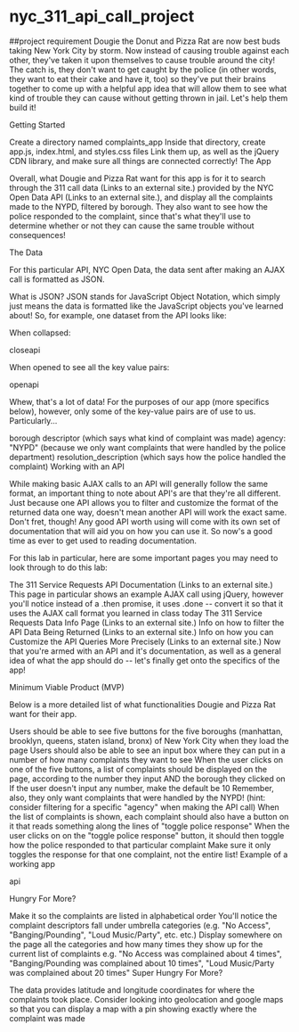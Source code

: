 # nyc_311_api_call_project
##project requirement
Dougie the Donut and Pizza Rat are now best buds taking New York City by storm. Now instead of causing trouble against each other, they've taken it upon themselves to cause trouble around the city! The catch is, they don't want to get caught by the police (in other words, they want to eat their cake and have it, too) so they've put their brains together to come up with a helpful app idea that will allow them to see what kind of trouble they can cause without getting thrown in jail. Let's help them build it!

Getting Started

Create a directory named complaints_app
Inside that directory, create app.js, index.html, and styles.css files
Link them up, as well as the jQuery CDN library, and make sure all things are connected correctly!
The App

Overall, what Dougie and Pizza Rat want for this app is for it to search through the 311 call data (Links to an external site.) provided by the NYC Open Data API (Links to an external site.), and display all the complaints made to the NYPD, filtered by borough. They also want to see how the police responded to the complaint, since that's what they'll use to determine whether or not they can cause the same trouble without consequences!

The Data

For this particular API, NYC Open Data, the data sent after making an AJAX call is formatted as JSON.

What is JSON?
JSON stands for JavaScript Object Notation, which simply just means the data is formatted like the JavaScript objects you've learned about! So, for example, one dataset from the API looks like:

When collapsed:

closeapi

When opened to see all the key value pairs: 

openapi

Whew, that's a lot of data! For the purposes of our app (more specifics below), however, only some of the key-value pairs are of use to us. Particularly...

borough
descriptor (which says what kind of complaint was made)
agency: "NYPD" (because we only want complaints that were handled by the police department)
resolution_description (which says how the police handled the complaint)
Working with an API

While making basic AJAX calls to an API will generally follow the same format, an important thing to note about API's are that they're all different. Just because one API allows you to filter and customize the format of the returned data one way, doesn't mean another API will work the exact same. Don't fret, though! Any good API worth using will come with its own set of documentation that will aid you on how you can use it. So now's a good time as ever to get used to reading documentation.

For this lab in particular, here are some important pages you may need to look through to do this lab:

The 311 Service Requests API Documentation (Links to an external site.)
This page in particular shows an example AJAX call using jQuery, however you'll notice instead of a .then promise, it uses .done -- convert it so that it uses the AJAX call format you learned in class today
The 311 Service Requests Data Info Page (Links to an external site.)
Info on how to filter the API Data Being Returned (Links to an external site.)
Info on how you can Customize the API Queries More Precisely (Links to an external site.)
Now that you're armed with an API and it's documentation, as well as a general idea of what the app should do -- let's finally get onto the specifics of the app!

Minimum Viable Product (MVP)

Below is a more detailed list of what functionalities Dougie and Pizza Rat want for their app.

Users should be able to see five buttons for the five boroughs (manhattan, brooklyn, queens, staten island, bronx) of New York City when they load the page
Users should also be able to see an input box where they can put in a number of how many complaints they want to see
When the user clicks on one of the five buttons, a list of complaints should be displayed on the page, according to the number they input AND the borough they clicked on
If the user doesn't input any number, make the default be 10
Remember, also, they only want complaints that were handled by the NYPD! (hint: consider filtering for a specific "agency" when making the API call)
When the list of complaints is shown, each complaint should also have a button on it that reads something along the lines of "toggle police response"
When the user clicks on on the "toggle police response" button, it should then toggle how the police responded to that particular complaint
Make sure it only toggles the response for that one complaint, not the entire list!
Example of a working app

api

 

Hungry For More?

Make it so the complaints are listed in alphabetical order
You'll notice the complaint descriptors fall under umbrella categories (e.g. "No Access", "Banging/Pounding", "Loud Music/Party", etc. etc.)
Display somewhere on the page all the categories and how many times they show up for the current list of complaints
e.g. "No Access was complained about 4 times", "Banging/Pounding was complained about 10 times", "Loud Music/Party was complained about 20 times"
Super Hungry For More?

The data provides latitude and longitude coordinates for where the complaints took place. Consider looking into geolocation and google maps so that you can display a map with a pin showing exactly where the complaint was made

